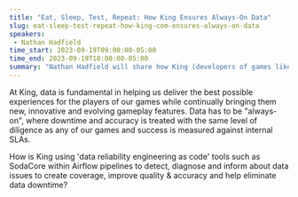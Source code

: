 ```yaml
---
title: "Eat, Sleep, Test, Repeat: How King Ensures Always-On Data"
slug: eat-sleep-test-repeat-how-king-com-ensures-always-on-data
speakers:
 - Nathan Hadfield
time_start: 2023-09-19T09:00:00-05:00
time_end: 2023-09-19T10:00:00-05:00
summary: "Nathan Hadfield will share how King (developers of games like Candy Crush) uses 'data reliability engineering as code' tools such as SodaCore within Airflow pipelines to detect, diagnose and inform about data issues to create coverage, improve quality & accuracy and help eliminate data downtime."
---
```


At King, data is fundamental in helping us deliver the best possible experiences for the players of our games while continually bringing them new, innovative and evolving gameplay features. Data has to be "always-on", where downtime and accuracy is treated with the same level of diligence as any of our games and success is measured against internal SLAs.

How is King using 'data reliability engineering as code' tools such as SodaCore within Airflow pipelines to detect, diagnose and inform about data issues to create coverage, improve quality & accuracy and help eliminate data downtime?
